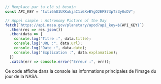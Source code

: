 
```js
// Remplace par ta clé si besoin
const API_KEY = "txti6hU1UXKukjaC1i6XvBYgQ2EF873pTz3y0oDV";

// Appel simple : Astronomy Picture of the Day
fetch(`https://api.nasa.gov/planetary/apod?api_key=${API_KEY}`)
  .then(res => res.json())
  .then(data => {
    console.log("Titre :", data.title);
    console.log("URL :", data.url);
    console.log("Date :", data.date);
    console.log("Explication :", data.explanation);
  })
  .catch(err => console.error("Erreur :", err));
```

Ce code affiche dans la console les informations principales de l’image du jour de la NASA.
